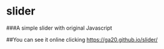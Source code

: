 # slider
###A simple slider with original Javascript

##You can see it online clicking https://ga20.github.io/slider/

